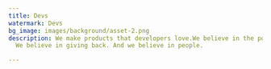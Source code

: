 ```yaml
---
title: Devs
watermark: Devs
bg_image: images/background/asset-2.png
description: We make products that developers love.We believe in the power of ideas.
  We believe in giving back. And we believe in people.

---
```

